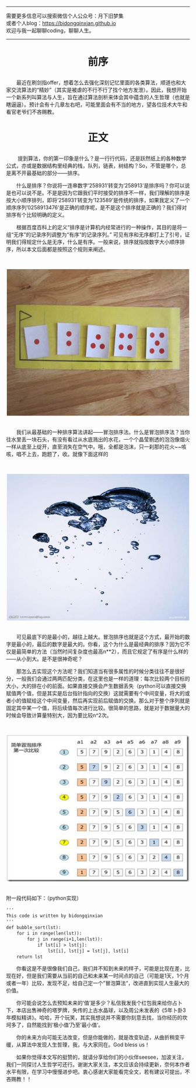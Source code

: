 ***
需要更多信息可以搜索微信个人公众号：月下旧梦集 <br/>
或者个人blog：https://bidongqinxian.github.io <br/>
欢迎与我一起聊聊coding，聊聊人生。
***

# <p align="center">前序</p>

&emsp;&emsp;最近在刷剑指offer，想着怎么去强化深刻记忆里面的各类算法，顺道也和大家交流算法的“精妙”（其实是被虐的不行不行了找个地方发泄）。因此，我想开始一个新系列叫算法与人生，旨在通过算法剖析来体会其中蕴含的人生哲理（也就是瞎逼逼）。预计会有十几章左右吧，可能里面会有不当的地方，望各位技术大牛和看官老爷们不吝赐教。

# <p align="center">正文</p>
&emsp;&emsp; 提到算法，你的第一印象是什么？是一行行代码，还是跃然纸上的各种数学公式，亦或是数据结构里经典的栈，队列，链表，树结构？So，不管是哪个，总是离不开最基础的部分——排序。

&emsp;&emsp;什么是排序？你说将一连串数字‘258931’转变为‘258913’是排序吗？你可以说是也可以说不是。不是是因为它跟我们平时接受的排序不一样，我们理解的排序是按大小顺序排列，即将‘258931’转变为‘123589’是传统的排序，如果我定义了一个顺序序列’0258913476‘是正确的顺序呢，是不是这个排序就是正确的？我们得对排序有个比较明确的定义。

&emsp;&emsp;根据百度百科上的定义“排序是计算机内经常进行的一种操作，其目的是将一组“无序”的记录序列调整为“有序”的记录序列。” 可见有序和无序都打上了引号，证明我们得规定什么是无序，什么是有序。一般来说，排序就指按数字大小顺序排序，所以本文后面都是按照这个规则来阐述。


&nbsp;<div align=center><img width = '500' height ='400' src =../../data/algorithm/session0/timgx.jpg/></div>

<br/>&emsp;&emsp;我们从最基础的一种排序算法讲起——冒泡排序法。什么是冒泡排序法？当你往水里丢一块石头，有没有看过从水底溅出的水花，一个个晶莹剔透的泡泡像烟火一样从底至上绽开，直至消失在空气中。哦，全都是泡沫，只一刹那的花火~~咳咳，唱不上去，跑题了，收。就像下面这样的

&nbsp;<div align=center><img width = '500' height ='400' src =../../data/algorithm/session0/maopao.jpg/></div>

<br/>&emsp;&emsp;可见最底下的是最小的，越往上越大。冒泡排序也就是这个方式，最开始的数字是最小的，最后的数字是最大的。你看，这个为什么是最经典的排序？因为它不仅是最简单的方法（当然时间复杂度也最高n**2），而且它规定了有序是什么样的——从小到大。是不是很神奇呢？

&emsp;&emsp;那怎么去实现这个方法呢？我们知道当有很多属性的时候分类往往不是很好分，一般我们会通过两两匹配分类，在这里也是一样的道理：每次比较两个目标的大小，大的排在小的前面。如果直接交换会产生数据丢失（python可以直接交换赋值两个值，但是其实是后台指针指向的交换）这就需要有个中间变量，将大的或者小的值赋给这个中间变量，然后再实现前后赋值的交换。那么对于整个序列就是固定其中某一个值，将后续值每次进行比较。很简单的思路，就是对于数据量大的时候会导致计算量特别大，因为要比较n^2次。

&nbsp;<div align=center><img width = '500' height ='400' src =../../data/algorithm/session0/timg1.jpg/></div>

<br/>附一段代码如下：（python实现）

```
'''
This code is written by bidongqinxian
'''
def bubble_sort(lst):
    for i in range(len(lst)):
        for j in range(i+1,len(lst)):
            if lst[i] > lst[j]:
                lst[i], lst[j] = lst[j], lst[i]
    return lst
```

&emsp;&emsp;你看这是不是很像我们自己，我们并不知到未来的样子，可能是比现在差，比现在好，但是我们需要从当前的自己和未来某一时间点的自己（可能是1天，1个月或者一年）比较，发现不足，给自己定一个”冒泡算法“，改进直到实现人生最大的价值。

&emsp;&emsp;你可能会说怎么去预知未来的‘值’是多少？私信我发我个红包我来给你占卜下，本店出售神奇的塔罗牌，失传的上古水晶球，以及周公未发表的《5年卜卦3年模拟精讲》。哈哈，开个玩笑，其实我想说并不需要你刻意去找，当你经历的坎坷多了，自然能找到‘极小值’乃至’最小值‘。

&emsp;&emsp;你的未来方向可能无法改变，但是你能做的，就是改变轨迹，从曲折稍变平缓，从算法中发现人生哲理，我，与大家同在。God bless us！

&emsp;&emsp;如果你觉得本文写的挺赞的，就请分享给你们的小伙伴seesee，加波关注，我们一同探讨人生哲学可还行。谢谢大家关注，本文应该会持续更新，奈何本作者水平有限，在学习中慢慢进步吧。衷心感谢大家能看完全文，若有建议可提出，不吝赐教！！